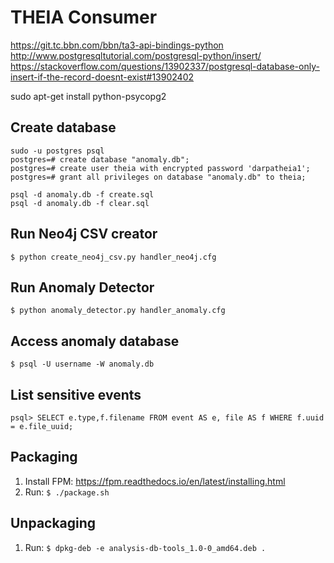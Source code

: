 # THEIA Consumer
https://git.tc.bbn.com/bbn/ta3-api-bindings-python
http://www.postgresqltutorial.com/postgresql-python/insert/
https://stackoverflow.com/questions/13902337/postgresql-database-only-insert-if-the-record-doesnt-exist#13902402

sudo apt-get install python-psycopg2

## Create database
```
sudo -u postgres psql
postgres=# create database "anomaly.db";
postgres=# create user theia with encrypted password 'darpatheia1';
postgres=# grant all privileges on database "anomaly.db" to theia;

psql -d anomaly.db -f create.sql
psql -d anomaly.db -f clear.sql
```

## Run Neo4j CSV creator
```
$ python create_neo4j_csv.py handler_neo4j.cfg
```

## Run Anomaly Detector
```
$ python anomaly_detector.py handler_anomaly.cfg
```

## Access anomaly database
```
$ psql -U username -W anomaly.db
```

## List sensitive events
```
psql> SELECT e.type,f.filename FROM event AS e, file AS f WHERE f.uuid = e.file_uuid;
```

## Packaging
  1. Install FPM: https://fpm.readthedocs.io/en/latest/installing.html
  2. Run: `$ ./package.sh`

## Unpackaging
  1. Run: `$ dpkg-deb -e analysis-db-tools_1.0-0_amd64.deb .`
